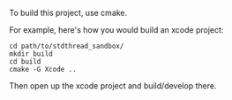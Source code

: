 To build this project, use cmake. 

For example, here's how you would build an xcode project:

```
cd path/to/stdthread_sandbox/
mkdir build
cd build
cmake -G Xcode ..
```


Then open up the xcode project and build/develop there.
